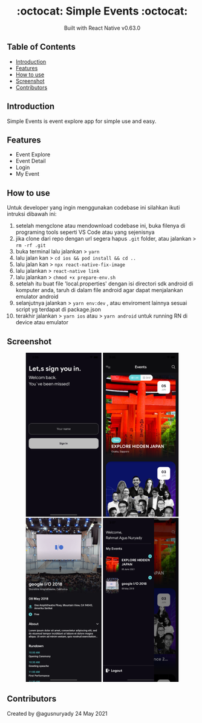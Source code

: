 <h1 align="center">:octocat: Simple Events :octocat:</h1>

  <p align="center">
  Built with React Native v0.63.0
   </p>
   
   ## Table of Contents

- [Introduction](#introduction)
- [Features](#features)
- [How to use](#how_to_use)
- [Screenshot](#screenshot)
- [Contributors](#contributors)

## Introduction
Simple Events is event explore app for simple use and easy.

## Features
* Event Explore
* Event Detail
* Login
* My Event

## How to use

Untuk developer yang ingin menggunakan codebase ini silahkan ikuti intruksi dibawah ini:

1. setelah mengclone atau mendownload codebase ini, buka filenya di programing tools seperti VS Code atau yang sejenisnya
2. jika clone dari repo dengan url segera hapus `.git` folder, atau jalankan > `rm -rf .git`
3. buka terminal lalu jalankan > `yarn`
4. lalu jalan kan > `cd ios && pod install && cd ..`
5. lalu jalan kan > `npx react-native-fix-image`
6. lalu jalankan > `react-native link`
7. lalu jalankan > `chmod +x prepare-env.sh`
8. setelah itu buat file 'local.properties' dengan isi directori sdk android di komputer anda, taruh di dalam file android agar dapat menjalankan emulator android
9. selanjutnya jalankan > `yarn env:dev` , atau enviroment lainnya sesuai script yg terdapat di package.json
10. terakhir jalankan > `yarn ios` atau > `yarn android` untuk running RN di device atau emulator

## Screenshot
<div align="center">
    <img width="200" src="https://github.com/agusnuryady/Simple-Events/blob/master/src/assets/images/sc_1.png">
    <img width="200" src="https://github.com/agusnuryady/Simple-Events/blob/master/src/assets/images/sc_2.png">
    <img width="200" src="https://github.com/agusnuryady/Simple-Events/blob/master/src/assets/images/sc_3.png">
    <img width="200" src="https://github.com/agusnuryady/Simple-Events/blob/master/src/assets/images/sc_4.png">
</div>

## Contributors
Created by @agusnuryady
24 May 2021

